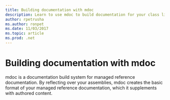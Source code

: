 ```yaml
---
title: Building documentation with mdoc
description: Learn to use mdoc to build documentation for your class library.
author: rpetrusha
ms.author: ronpet
ms.date: 11/03/2017
ms.topic: article
ms.prod: .net
---
```

# Building documentation with mdoc

mdoc is a documentation build system for managed reference documentation. By reflecting over your assemblies, mdoc creates the basic format of your managed reference documentation, which it supplements with authored content.
